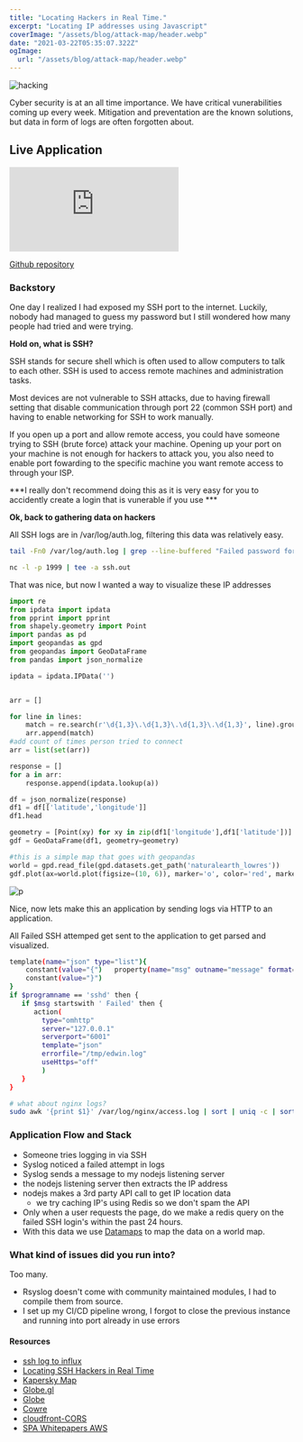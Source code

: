 ```yaml
---
title: "Locating Hackers in Real Time."
excerpt: "Locating IP addresses using Javascript"
coverImage: "/assets/blog/attack-map/header.webp"
date: "2021-03-22T05:35:07.322Z"
ogImage:
  url: "/assets/blog/attack-map/header.webp"
---
```


![hacking](/assets/blog/attack-map/hacker.gif)

Cyber security is at an all time importance. We have critical vunerabilities coming up every week. Mitigation and preventation are the known solutions, but data in form of logs are often forgotten about.

## Live Application

<div class="embed-responsive">
  <embed src="https://map.notedwin.tech">
</div>

[Github repository](https://github.com/notedwin/attack-map)



### Backstory

One day I realized I had exposed my SSH port to the internet. Luckily, nobody had managed to guess my password but I still wondered how many people had tried and were trying.

**Hold on, what is SSH?**

SSH stands for secure shell which is often used to allow computers to talk to each other. SSH is used to access remote machines and administration tasks.

Most devices are not vulnerable to SSH attacks, due to having firewall setting that disable communication through port 22 (common SSH port) and having to enable networking for SSH to work manually.

If you open up a port and allow remote access, you could have someone trying to SSH (brute force) attack your machine. Opening up your port on your machine is not enough for hackers to attack you, you also need to enable port fowarding to the specific machine you want remote access to through your ISP.

***I really don't recommend doing this as it is very easy for you to accidently create a login that is vunerable if you use ***

**Ok, back to gathering data on hackers**

All SSH logs are in /var/log/auth.log, filtering this data was relatively easy.

```bash
tail -Fn0 /var/log/auth.log | grep --line-buffered "Failed password for" | grep --line-buffered -o '[0-9]\{1,3\}\.[0-9]\{1,3\}\.[0-9]\{1,3\}\.[0-9]\{1,3\}' | nc 10.0.0.89 1999

nc -l -p 1999 | tee -a ssh.out

```

That was nice, but now I wanted a way to visualize these IP addresses

```python
import re
from ipdata import ipdata
from pprint import pprint
from shapely.geometry import Point
import pandas as pd
import geopandas as gpd
from geopandas import GeoDataFrame
from pandas import json_normalize 

ipdata = ipdata.IPData('')


arr = []

for line in lines:
    match = re.search(r'\d{1,3}\.\d{1,3}\.\d{1,3}\.\d{1,3}', line).group()
    arr.append(match)
#add count of times person tried to connect
arr = list(set(arr))

response = []
for a in arr:
    response.append(ipdata.lookup(a))

df = json_normalize(response)
df1 = df[['latitude','longitude']]
df1.head

geometry = [Point(xy) for xy in zip(df1['longitude'],df1['latitude'])]
gdf = GeoDataFrame(df1, geometry=geometry)   

#this is a simple map that goes with geopandas
world = gpd.read_file(gpd.datasets.get_path('naturalearth_lowres'))
gdf.plot(ax=world.plot(figsize=(10, 6)), marker='o', color='red', markersize=15);
```

![p](.assets/blog/attack-map/py.png)

Nice, now lets make this an application by sending logs via HTTP to an application.

All Failed SSH attemped get sent to the application to get parsed and visualized.

```bash
template(name="json" type="list"){
    constant(value="{")   property(name="msg" outname="message" format="jsonfr")
    constant(value="}")
}
if $programname == 'sshd' then {
   if $msg startswith ' Failed' then {
      action(
        type="omhttp"
        server="127.0.0.1"
        serverport="6001"
        template="json"                                                        
        errorfile="/tmp/edwin.log"                        
        useHttps="off"               
        )             
   }                                             
}
```



```bash
# what about nginx logs?
sudo awk '{print $1}' /var/log/nginx/access.log | sort | uniq -c | sort -nr
```

### Application Flow and Stack

- Someone tries logging in via SSH
- Syslog noticed a failed attempt in logs
- Syslog sends a message to my nodejs listening server
- the nodejs listening server then extracts the IP address 
- nodejs makes a 3rd party API call to get IP location data
  - we try caching IP's using Redis so we don't spam the API
- Only when a user requests the page, do we make a redis query on the failed SSH login's within the past 24 hours.
- With this data we use [Datamaps]() to map the data on a world map.

### What kind of issues did you run into?

Too many. 

- Rsyslog doesn't come with community maintained modules, I had to compile them from source.
- I set up my CI/CD pipeline wrong, I forgot to close the previous instance and running into port already in use errors



#### Resources

- [ssh log to influx](https://github.com/acouvreur/ssh-log-to-influx)
- [Locating SSH Hackers in Real Time](https://devconnected.com/geolocating-ssh-hackers-in-real-time/)
- [Kapersky Map](https://cybermap.kaspersky.com/)
- [Globe.gl](https://github.com/vasturiano/globe.gl)
- [Globe](https://www.timcchang.com/posts/threejs-globe)
- [Cowre](https://cowrie.readthedocs.io/en/latest/graylog/README.html#syslog-configuration)
- [cloudfront-CORS](https://advancedweb.hu/how-cloudfront-solves-cors-problems/)
- [SPA Whitepapers AWS](https://docs.aws.amazon.com/whitepapers/latest/serverless-multi-tier-architectures-api-gateway-lambda/single-page-application.html)
